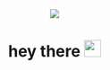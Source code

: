 <div id="header" align="center">

  
<div>
    <a href="https://www.linkedin.com/in/mohd-safiuddin-135293220/">
  <img src="https://img.shields.io/badge/LinkedIn-blue?logo=linkedin&logoColor=white"/>
    </a>
</div>
  <img src="https://komarev.com/ghpvc/?username=heliumcargo1&style=flat-square&color=blue" alt=""/>
  <h1>
  hey there
  <img src="https://media.giphy.com/media/hvRJCLFzcasrR4ia7z/giphy.gif" width="30px"/>
</h1>
</div>
